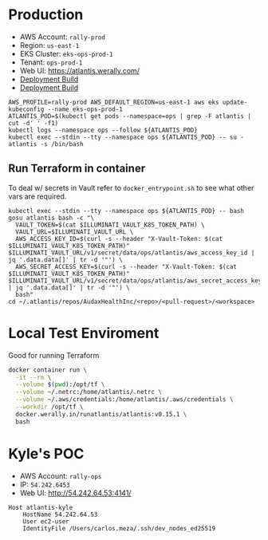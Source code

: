 # Production
* AWS Account: `rally-prod`
* Region: `us-east-1`
* EKS Cluster: `eks-ops-prod-1`
&nbsp;
* Tenant: `ops-prod-1`
* Web UI: https://atlantis.werally.com/
&nbsp;
* [Deployment Build](https://ci.rally-dev.com/teams-cure/blue/organizations/cure/rally-docker-ops-atlantis/)
* [Deployment Build](https://ci.rally-dev.com/teams-cure/job/cure/job/rally-docker-ops-atlantis/)

```
AWS_PROFILE=rally-prod AWS_DEFAULT_REGION=us-east-1 aws eks update-kubeconfig --name eks-ops-prod-1
ATLANTIS_POD=$(kubectl get pods --namespace=ops | grep -F atlantis | cut -d' ' -f1)
kubectl logs --namespace ops --follow ${ATLANTIS_POD}
kubectl exec --stdin --tty --namespace ops ${ATLANTIS_POD} -- su - atlantis -s /bin/bash
```

## Run Terraform in container
To deal w/ secrets in Vault refer to `docker_entrypoint.sh` to see what other vars are required.
```
kubectl exec --stdin --tty --namespace ops ${ATLANTIS_POD} -- bash
gosu atlantis bash -c "\
  VAULT_TOKEN=$(cat $ILLUMINATI_VAULT_K8S_TOKEN_PATH) \
  VAULT_URL=$ILLUMINATI_VAULT_URL \
  AWS_ACCESS_KEY_ID=$(curl -s --header "X-Vault-Token: $(cat $ILLUMINATI_VAULT_K8S_TOKEN_PATH)" $ILLUMINATI_VAULT_URL/v1/secret/data/ops/atlantis/aws_access_key_id | jq '.data.data[]' | tr -d '"') \
  AWS_SECRET_ACCESS_KEY=$(curl -s --header "X-Vault-Token: $(cat $ILLUMINATI_VAULT_K8S_TOKEN_PATH)" $ILLUMINATI_VAULT_URL/v1/secret/data/ops/atlantis/aws_secret_access_key | jq '.data.data[]' | tr -d '"') \
  bash"
cd ~/.atlantis/repos/AudaxHealthInc/<repo>/<pull-request>/<workspace>
```

# Local Test Enviroment
Good for running Terraform
```bash
docker container run \
  -it --rm \
  --volume $(pwd):/opt/tf \
  --volume ~/.netrc:/home/atlantis/.netrc \
  --volume ~/.aws/credentials:/home/atlantis/.aws/credentials \
  --workdir /opt/tf \
  docker.werally.in/runatlantis/atlantis:v0.15.1 \
  bash
```

# Kyle's POC
* AWS Account: `rally-ops`
* IP: `54.242.6453`
* Web UI: http://54.242.64.53:4141/

```
Host atlantis-kyle
	HostName 54.242.64.53
	User ec2-user
	IdentityFile /Users/carlos.meza/.ssh/dev_nodes_ed25519
```
<!--stackedit_data:
eyJoaXN0b3J5IjpbMTE2NDY1OTQ4NywtMTI0NTcyMzQ3MSwtMj
EwMjk3Njc5NywtOTQ1NTI4NjI1LC0xNjA0OTMwMDkzLC0yMDk4
MTA2NTE1LDE3OTcyNDIyMzUsNDE2MjQxNjIxXX0=
-->